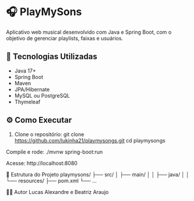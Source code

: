 # 🎧 PlayMySons

Aplicativo web musical desenvolvido com Java e Spring Boot, com o objetivo de gerenciar playlists, faixas e usuários.

## 🚀 Tecnologias Utilizadas

- Java 17+
- Spring Boot
- Maven
- JPA/Hibernate
- MySQL ou PostgreSQL
- Thymeleaf

## ⚙️ Como Executar

1. Clone o repositório:
   git clone https://github.com/lukinha21/playmysongs.git
   cd playmysongs
   
Compile e rode:
./mvnw spring-boot:run

Acesse:
http://localhost:8080

📁 Estrutura do Projeto
playmysons/
├── src/
│   ├── main/
│   │   ├── java/
│   │   └── resources/
├── pom.xml
└── ...

👨‍💻 Autor
Lucas Alexandre e Beatriz Araujo
